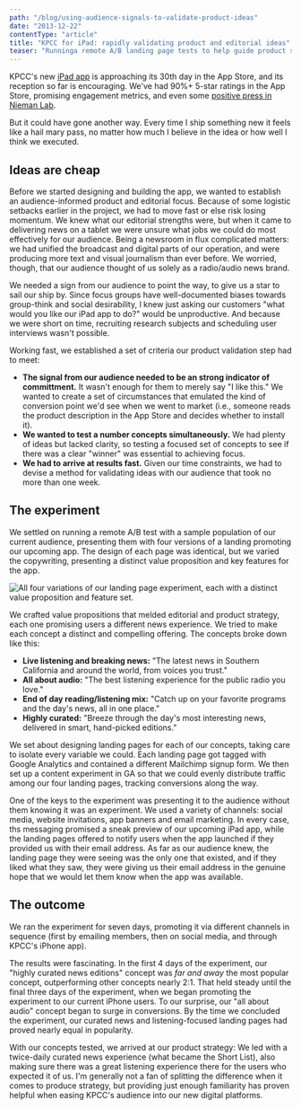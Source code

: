 ```yaml
---
path: "/blog/using-audience-signals-to-validate-product-ideas"
date: "2013-12-22"
contentType: "article"
title: "KPCC for iPad: rapidly validating product and editorial ideas"
teaser: "Runninga remote A/B landing page tests to help guide product strategy"
---
```


KPCC's new [iPad app](https://itunes.apple.com/us/app/kpcc-for-ipad/id744160424?mt=8) is approaching its 30th day in the App Store, and its reception so far is encouraging. We've had 90%+ 5-star ratings in the App Store, promising engagement metrics, and even some [positive press in Nieman Lab](http://www.niemanlab.org/2013/12/the-newsonomics-of-public-radios-all-in-one-tablet-strategy/).

But it could have gone another way. Every time I ship something new it feels like a hail mary pass, no matter how much I believe in the idea or how well I think we executed.

## Ideas are cheap

Before we started designing and building the app, we wanted to establish an audience-informed product and editorial focus. Because of some logistic setbacks earlier in the project, we had to move fast or else risk losing momentum. We knew what our editorial strengths were, but when it came to delivering news on a tablet we were unsure what jobs we could do most effectively for our audience. Being a newsroom in flux complicated matters: we had unified the broadcast and digital parts of our operation, and were producing more text and visual journalism than ever before. We worried, though, that our audience thought of us solely as a radio/audio news brand.

We needed a sign from our audience to point the way, to give us a star to sail our ship by. Since focus groups have well-documented biases towards group-think and social desirability, I knew just asking our customers "what would you like our iPad app to do?" would be unproductive. And because we were short on time, recruiting research subjects and scheduling user interviews wasn't possible.

Working fast, we established a set of criteria our product validation step had to meet:

- **The signal from our audience needed to be an strong indicator of committment.** It wasn't enough for them to merely say "I like this." We wanted to create a set of circumstances that emulated the kind of conversion point we'd see when we went to market (i.e., someone reads the product description in the App Store and decides whether to install it).
- **We wanted to test a number concepts simultaneously.** We had plenty of ideas but lacked clarity, so testing a focused set of concepts to see if there was a clear "winner" was essential to achieving focus.
- **We had to arrive at results fast.** Given our time constraints, we had to devise a method for validating ideas with our audience that took no more than one week.

## The experiment

We settled on running a remote A/B test with a sample population of our current audience, presenting them with four versions of a landing promoting our upcoming app. The design of each page was identical, but we varied the copywriting, presenting a distinct value proposition and key features for the app.

![All four variations of our landing page experiment, each with a distinct value proposition and feature set.](./ipad-concepts.gif)

We crafted value propositions that melded editorial and product strategy, each one promising users a different news experience. We tried to make each concept a distinct and compelling offering. The concepts broke down like this:

- **Live listening and breaking news:** "The latest news in Southern California and around the world, from voices you trust."
- **All about audio:** "The best listening experience for the public radio you love."
- **End of day reading/listening mix:** "Catch up on your favorite programs and the day's news, all in one place."
- **Highly curated:** "Breeze through the day's most interesting news, delivered in smart, hand-picked editions."

We set about designing landing pages for each of our concepts, taking care to isolate every variable we could. Each landing page got tagged with Google Analytics and contained a different Mailchimp signup form. We then set up a content experiment in GA so that we could evenly distribute traffic among our four landing pages, tracking conversions along the way.

One of the keys to the experiment was presenting it to the audience without them knowing it was an experiment. We used a variety of channels: social media, website invitations, app banners and email marketing. In every case, ths messaging promised a sneak preview of our upcoming iPad app, while the landing pages offered to notify users when the app launched if they provided us with their email address. As far as our audience knew, the landing page they were seeing was the only one that existed, and if they liked what they saw, they were giving us their email address in the genuine hope that we would let them know when the app was available.

## The outcome

We ran the experiment for seven days, promoting it via different channels in sequence (first by emailing members, then on social media, and through KPCC's iPhone app).

The results were fascinating. In the first 4 days of the experiment, our "highly curated news editions" concept was _far and away_ the most popular concept, outperforming other concepts nearly 2:1. That held steady until the final three days of the experiment, when we began promoting the experiment to our current iPhone users. To our surprise, our "all about audio" concept began to surge in conversions. By the time we concluded the experiment, our curated news and listening-focused landing pages had proved nearly equal in popularity.

With our concepts tested, we arrived at our product strategy: We led with a twice-daily curated news experience (what became the Short List), also making sure there was a great listening experience there for the users who expected it of us. I'm generally not a fan of splitting the difference when it comes to produce strategy, but providing just enough familiarity has proven helpful when easing KPCC's audience into our new digital platforms.
